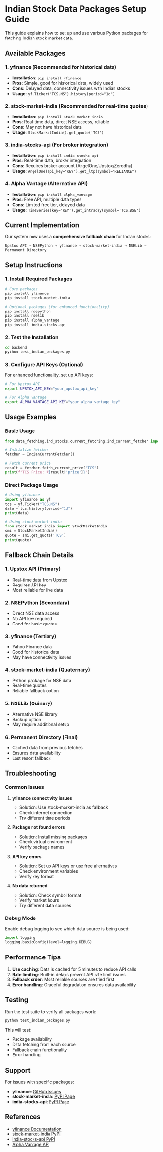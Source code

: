 # Indian Stock Data Packages Setup Guide

This guide explains how to set up and use various Python packages for fetching Indian stock market data.

## Available Packages

### 1. **yfinance** (Recommended for historical data)
- **Installation**: `pip install yfinance`
- **Pros**: Simple, good for historical data, widely used
- **Cons**: Delayed data, connectivity issues with Indian stocks
- **Usage**: `yf.Ticker("TCS.NS").history(period="1d")`

### 2. **stock-market-india** (Recommended for real-time quotes)
- **Installation**: `pip install stock-market-india`
- **Pros**: Real-time data, direct NSE access, reliable
- **Cons**: May not have historical data
- **Usage**: `StockMarketIndia().get_quote('TCS')`

### 3. **india-stocks-api** (For broker integration)
- **Installation**: `pip install india-stocks-api`
- **Pros**: Real-time data, broker integration
- **Cons**: Requires broker account (AngelOne/Upstox/Zerodha)
- **Usage**: `AngelOne(api_key="KEY").get_ltp(symbol="RELIANCE")`

### 4. **Alpha Vantage** (Alternative API)
- **Installation**: `pip install alpha_vantage`
- **Pros**: Free API, multiple data types
- **Cons**: Limited free tier, delayed data
- **Usage**: `TimeSeries(key='KEY').get_intraday(symbol='TCS.BSE')`

## Current Implementation

Our system now uses a **comprehensive fallback chain** for Indian stocks:

```
Upstox API → NSEPython → yfinance → stock-market-india → NSELib → Permanent Directory
```

## Setup Instructions

### 1. Install Required Packages

```bash
# Core packages
pip install yfinance
pip install stock-market-india

# Optional packages (for enhanced functionality)
pip install nsepython
pip install nselib
pip install alpha_vantage
pip install india-stocks-api
```

### 2. Test the Installation

```bash
cd backend
python test_indian_packages.py
```

### 3. Configure API Keys (Optional)

For enhanced functionality, set up API keys:

```bash
# For Upstox API
export UPSTOX_API_KEY="your_upstox_api_key"

# For Alpha Vantage
export ALPHA_VANTAGE_API_KEY="your_alpha_vantage_key"
```

## Usage Examples

### Basic Usage

```python
from data_fetching.ind_stocks.current_fetching.ind_current_fetcher import IndianCurrentFetcher

# Initialize fetcher
fetcher = IndianCurrentFetcher()

# Fetch current price
result = fetcher.fetch_current_price("TCS")
print(f"TCS Price: ₹{result['price']}")
```

### Direct Package Usage

```python
# Using yfinance
import yfinance as yf
tcs = yf.Ticker("TCS.NS")
data = tcs.history(period="1d")
print(data)

# Using stock-market-india
from stock_market_india import StockMarketIndia
smi = StockMarketIndia()
quote = smi.get_quote('TCS')
print(quote)
```

## Fallback Chain Details

### 1. **Upstox API** (Primary)
- Real-time data from Upstox
- Requires API key
- Most reliable for live data

### 2. **NSEPython** (Secondary)
- Direct NSE data access
- No API key required
- Good for basic quotes

### 3. **yfinance** (Tertiary)
- Yahoo Finance data
- Good for historical data
- May have connectivity issues

### 4. **stock-market-india** (Quaternary)
- Python package for NSE data
- Real-time quotes
- Reliable fallback option

### 5. **NSELib** (Quinary)
- Alternative NSE library
- Backup option
- May require additional setup

### 6. **Permanent Directory** (Final)
- Cached data from previous fetches
- Ensures data availability
- Last resort fallback

## Troubleshooting

### Common Issues

1. **yfinance connectivity issues**
   - Solution: Use stock-market-india as fallback
   - Check internet connection
   - Try different time periods

2. **Package not found errors**
   - Solution: Install missing packages
   - Check virtual environment
   - Verify package names

3. **API key errors**
   - Solution: Set up API keys or use free alternatives
   - Check environment variables
   - Verify key format

4. **No data returned**
   - Solution: Check symbol format
   - Verify market hours
   - Try different data sources

### Debug Mode

Enable debug logging to see which data source is being used:

```python
import logging
logging.basicConfig(level=logging.DEBUG)
```

## Performance Tips

1. **Use caching**: Data is cached for 5 minutes to reduce API calls
2. **Rate limiting**: Built-in delays prevent API rate limit issues
3. **Fallback order**: Most reliable sources are tried first
4. **Error handling**: Graceful degradation ensures data availability

## Testing

Run the test suite to verify all packages work:

```bash
python test_indian_packages.py
```

This will test:
- Package availability
- Data fetching from each source
- Fallback chain functionality
- Error handling

## Support

For issues with specific packages:
- **yfinance**: [GitHub Issues](https://github.com/ranaroussi/yfinance/issues)
- **stock-market-india**: [PyPI Page](https://pypi.org/project/stock-market-india/)
- **india-stocks-api**: [PyPI Page](https://pypi.org/project/india-stocks-api/)

## References

- [yfinance Documentation](https://github.com/ranaroussi/yfinance)
- [stock-market-india PyPI](https://pypi.org/project/stock-market-india/)
- [india-stocks-api PyPI](https://pypi.org/project/india-stocks-api/)
- [Alpha Vantage API](https://www.alphavantage.co/)
